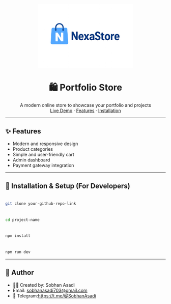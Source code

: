 <!-- @format -->

<p align="center">
  <img src="./public/logo.png" alt="Store Logo" width="300"/>
</p>

<h1 align="center">🛍️ Portfolio Store</h1>
<p align="center">
  A modern online store to showcase your portfolio and projects  
  <br/>
  <a href="your-website-link">Live Demo</a> ·
  <a href="#features">Features</a> ·
  <a href="#installation--setup">Installation</a>
</p>

---

## ✨ Features

- Modern and responsive design
- Product categories
- Simple and user-friendly cart
- Admin dashboard
- Payment gateway integration

---

## 🚀 Installation & Setup (For Developers)

```bash

git clone your-github-repo-link


cd project-name


npm install


npm run dev
```

---

## 👤 Author

- 🧑‍💻 Created by: Sobhan Asadi
- Email: sobhanasadi703@gmail.com
- 💬 Telegram:https://t.me/@SobhanAsadi
